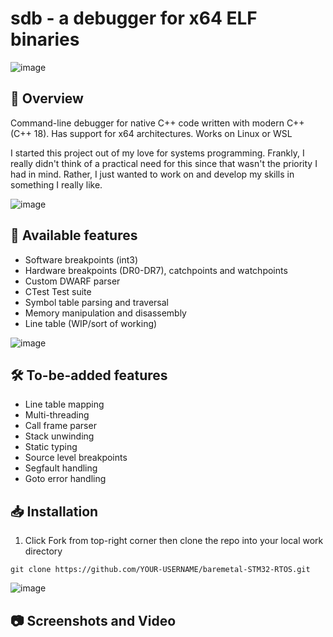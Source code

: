 # sdb - a debugger for x64 ELF binaries 
![image](https://github.com/danglevm/2DJavaGame/assets/84720339/97dcd99c-9733-4fa2-a236-aee0da234665)

## 📄 Overview 
Command-line debugger for native C++ code written with modern C++ (C++ 18). Has support for x64 architectures. Works on Linux or WSL

I started this project out of my love for systems programming. Frankly, I really didn't think of a practical need for this since that wasn't the priority I had in mind. Rather, I just wanted to work on and develop my skills in something I really like.

![image](https://github.com/danglevm/2DJavaGame/assets/84720339/54814ca5-0f88-41e8-bff0-80267fe03b77)

## 💾 Available features
- Software breakpoints (int3)
- Hardware breakpoints (DR0-DR7), catchpoints and watchpoints
- Custom DWARF parser
- CTest Test suite
- Symbol table parsing and traversal
- Memory manipulation and disassembly
- Line table (WIP/sort of working)

![image](https://github.com/danglevm/2DJavaGame/assets/84720339/54814ca5-0f88-41e8-bff0-80267fe03b77)

## 🛠️ To-be-added features
- Line table mapping
- Multi-threading
- Call frame parser
- Stack unwinding
- Static typing
- Source level breakpoints
- Segfault handling
- Goto error handling

## 📥 Installation
1. Click Fork from top-right corner then clone the repo into your local work directory
```
git clone https://github.com/YOUR-USERNAME/baremetal-STM32-RTOS.git
```



![image](https://github.com/danglevm/2DJavaGame/assets/84720339/54814ca5-0f88-41e8-bff0-80267fe03b77)
## 📷 Screenshots and Video 





